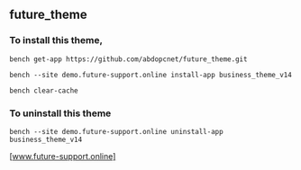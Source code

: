 ## future_theme

### To install this theme,
```
bench get-app https://github.com/abdopcnet/future_theme.git
```
```
bench --site demo.future-support.online install-app business_theme_v14
```
```
bench clear-cache
```

### To uninstall this theme
```
bench --site demo.future-support.online uninstall-app business_theme_v14
```
[www.future-support.online]
